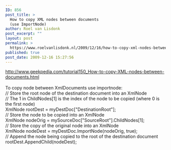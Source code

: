 ```yaml
---
ID: 856
post_title: >
  How to copy XML nodes between documents
  (use ImportNode)
author: Roel van Lisdonk
post_excerpt: ""
layout: post
permalink: >
  https://www.roelvanlisdonk.nl/2009/12/16/how-to-copy-xml-nodes-between-documents-use-importnode/
published: true
post_date: 2009-12-16 15:27:56
---
```

<p><a title="http://www.geekpedia.com/tutorial150_How-to-copy-XML-nodes-between-documents.html" href="http://www.geekpedia.com/tutorial150_How-to-copy-XML-nodes-between-documents.html">http://www.geekpedia.com/tutorial150_How-to-copy-XML-nodes-between-documents.html</a>    <br />    <br />To copy node between XmlDocuments use importnode:    <br />// Store the root node of the destination document into an XmlNode    <br />// The 1 in ChildNodes[1] is the index of the node to be copied (where 0 is the first node)    <br />XmlNode rootDest = myDestDoc[&quot;DestinationRoot&quot;];    <br />// Store the node to be copied into an XmlNode    <br />XmlNode nodeOrig = mySourceDoc[&quot;SourceRoot&quot;].ChildNodes[1];    <br />// Store the copy of the original node into an XmlNode    <br />XmlNode nodeDest = myDestDoc.ImportNode(nodeOrig, true);    <br />// Append the node being copied to the root of the destination document    <br />rootDest.AppendChild(nodeDest);</p>